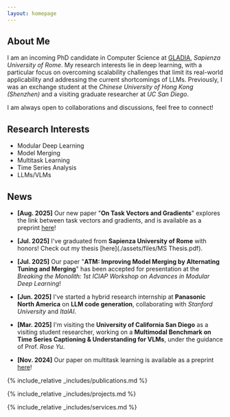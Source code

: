 ```yaml
---
layout: homepage
---
```


## About Me

I am an incoming PhD candidate in Computer Science at [GLADIA](https://gladia.di.uniroma1.it/#about), *Sapienza University of Rome*. My research interests lie in deep learning, with a particular focus on overcoming scalability challenges that limit its real-world applicability and addressing the current shortcomings of LLMs. Previously, I was an exchange student at the *Chinese University of Hong Kong (Shenzhen)* and a visiting graduate researcher at *UC San Diego*.

I am always open to collaborations and discussions, feel free to connect!

## Research Interests

- Modular Deep Learning
- Model Merging
- Multitask Learning
- Time Series Analysis
- LLMs/VLMs

## News
- **[Aug. 2025]** Our new paper "**On Task Vectors and Gradients**" explores the link between task vectors and gradients, and is available as a preprint [here](https://arxiv.org/pdf/2508.16082)!  

- **[Jul. 2025]** I've graduated from **Sapienza University of Rome** with honors! Check out my thesis [here](./assets/files/MS Thesis.pdf).

- **[Jul. 2025]** Our paper "**ATM: Improving Model Merging by Alternating Tuning and Merging**" has been accepted for presentation at the *Breaking the Monolith: 1st ICIAP Workshop on Advances in Modular Deep Learning*!

- **[Jun. 2025]** I've started a hybrid research internship at **Panasonic North America** on **LLM code generation**, collaborating with *Stanford University* and *ItalAI*. 

- **[Mar. 2025]** I'm visiting the **University of California San Diego** as a visiting student researcher, working on a **Multimodal Benchmark on Time Series Captioning & Understanding for VLMs**, under the guidance of Prof. *Rose Yu*.

- **[Nov. 2024]** Our paper on multitask learning is available as a preprint [here](https://arxiv.org/pdf/2411.03055)!


{% include_relative _includes/publications.md %}

{% include_relative _includes/projects.md %}

{% include_relative _includes/services.md %}

